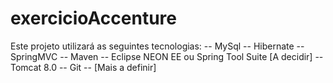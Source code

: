 # exercicioAccenture

Este projeto utilizará as seguintes tecnologias:
-- MySql
-- Hibernate
-- SpringMVC
-- Maven
-- Eclipse NEON EE ou Spring Tool Suite [A decidir]
-- Tomcat 8.0
-- Git
-- [Mais a definir]
